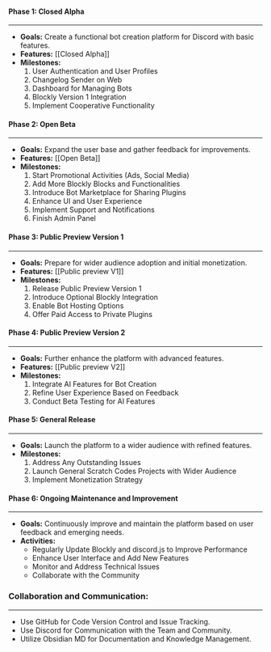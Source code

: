 #### Phase 1: Closed Alpha
---
- **Goals:** Create a functional bot creation platform for Discord with basic features.
- **Features:** [[Closed Alpha]]
- **Milestones:**
    1. User Authentication and User Profiles
    2. Changelog Sender on Web
    3. Dashboard for Managing Bots
    4. Blockly Version 1 Integration
    5. Implement Cooperative Functionality

#### Phase 2: Open Beta
---
- **Goals:** Expand the user base and gather feedback for improvements.
- **Features:** [[Open Beta]]
- **Milestones:**
    1. Start Promotional Activities (Ads, Social Media)
    2. Add More Blockly Blocks and Functionalities
    3. Introduce Bot Marketplace for Sharing Plugins
    4. Enhance UI and User Experience
    5. Implement Support and Notifications
    6. Finish Admin Panel

#### Phase 3: Public Preview Version 1
---
- **Goals:** Prepare for wider audience adoption and initial monetization.
- **Features:** [[Public preview V1]]
- **Milestones:**
    1. Release Public Preview Version 1
    2. Introduce Optional Blockly Integration
    3. Enable Bot Hosting Options
    4. Offer Paid Access to Private Plugins

#### Phase 4: Public Preview Version 2
---
- **Goals:** Further enhance the platform with advanced features.
- **Features:** [[Public preview V2]]
- **Milestones:**
    1. Integrate AI Features for Bot Creation
    2. Refine User Experience Based on Feedback
    3. Conduct Beta Testing for AI Features

#### Phase 5: General Release
---
- **Goals:** Launch the platform to a wider audience with refined features.
- **Milestones:**
    1. Address Any Outstanding Issues
    2. Launch General Scratch Codes Projects with Wider Audience
    3. Implement Monetization Strategy

#### Phase 6: Ongoing Maintenance and Improvement
---
- **Goals:** Continuously improve and maintain the platform based on user feedback and emerging needs.
- **Activities:**
    - Regularly Update Blockly and discord.js to Improve Performance
    - Enhance User Interface and Add New Features
    - Monitor and Address Technical Issues
    - Collaborate with the Community

### Collaboration and Communication:
---
- Use GitHub for Code Version Control and Issue Tracking.
- Use Discord for Communication with the Team and Community.
- Utilize Obsidian MD for Documentation and Knowledge Management.
